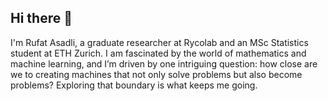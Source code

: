 ## Hi there 👋

I'm Rufat Asadli, a graduate researcher at Rycolab and an MSc Statistics student at ETH Zurich. I am fascinated by the world of mathematics and machine learning, and I’m driven by one intriguing question: how close are we to creating machines that not only solve problems but also become problems? Exploring that boundary is what keeps me going.
